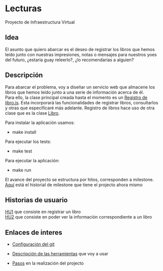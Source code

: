 # Lecturas
Proyecto de Infraestructura Virtual

## Idea

El asunto  que quiero abarcar es el deseo de registrar los libros que hemos leído junto con nuestras impresiones, notas o mensajes para nuestros yoes del futuro, ¿estaría guay releerlo?, ¿lo recomendarías a alguien?

## Descripción

Para abarcar el problema, voy a diseñar un servicio web que almacene los libros que hemos leído junto a una serie de información acerca de él.  
Para ello, la clase principal creada hasta el momento es un [Registro de libro.js](src/Registro_libros.js). Esta incorporará las funcionalidades de registrar libros, consultarlos y otras que especificaré más adelante. Registro de libros hace uso de otra clase que es la clase [Libro](src/Libro.js).  

Para instalar la aplicación usamos:

- make install

Para ejecutar los tests:

- make test

Para ejecutar la aplicación:

- make run  
  
    
El avance del proyecto se estructura por hitos, corresponden a milestone.  
[Aquí](https://github.com/blancaazz/Lecturas/milestones?with_issues=no) está el historial de milestone que tiene el projecto ahora mismo

## Historias de usuario

[HU1](https://github.com/blancaazz/Lecturas/issues/4) que consiste en registrar un libro  
[HU2](https://github.com/blancaazz/Lecturas/issues/5) que consiste en poder ver la información correspondiente a un libro



## Enlaces de interes

- [Configuración del git](docs/configuracion-git.md)  

- [Descripción de las herramientas](docs/herramientas.md) que voy a usar

- [Pasos](docs/pasos.md) en la realización del projecto